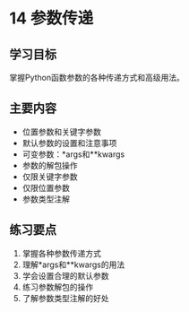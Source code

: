 # 14 参数传递

## 学习目标
掌握Python函数参数的各种传递方式和高级用法。

## 主要内容
- 位置参数和关键字参数
- 默认参数的设置和注意事项
- 可变参数：*args和**kwargs
- 参数的解包操作
- 仅限关键字参数
- 仅限位置参数
- 参数类型注解

## 练习要点
1. 掌握各种参数传递方式
2. 理解*args和**kwargs的用法
3. 学会设置合理的默认参数
4. 练习参数解包的操作
5. 了解参数类型注解的好处